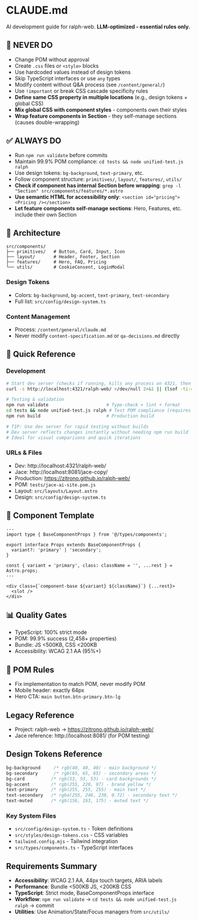 # CLAUDE.md

AI development guide for ralph-web. **LLM-optimized - essential rules only.**

## 🚫 NEVER DO
- Change POM without approval
- Create `.css` files or `<style>` blocks  
- Use hardcoded values instead of design tokens
- Skip TypeScript interfaces or use `any` types
- Modify content without Q&A process (see `/content/general/`)
- Use `!important` or break CSS cascade specificity rules
- **Define same CSS property in multiple locations** (e.g., design tokens + global CSS)
- **Mix global CSS with component styles** - components own their styles
- **Wrap feature components in Section** - they self-manage sections (causes double-wrapping)

## ✅ ALWAYS DO
- Run `npm run validate` before commits
- Maintain 99.9% POM compliance: `cd tests && node unified-test.js ralph`
- Use design tokens: `bg-background`, `text-primary`, etc.
- Follow component structure: `primitives/`, `layout/`, `features/`, `utils/`
- **Check if component has internal Section before wrapping**: `grep -l "Section" src/components/features/*.astro`
- **Use semantic HTML for accessibility only**: `<section id="pricing"><Pricing /></section>`
- **Let feature components self-manage sections**: Hero, Features, etc. include their own Section

## 📁 Architecture
```
src/components/
├── primitives/   # Button, Card, Input, Icon
├── layout/       # Header, Footer, Section  
├── features/     # Hero, FAQ, Pricing
└── utils/        # CookieConsent, LoginModal
```

### Design Tokens
- Colors: `bg-background`, `bg-accent`, `text-primary`, `text-secondary`
- Full list: `src/config/design-system.ts`

### Content Management
- Process: `/content/general/claude.md`
- Never modify `content-specification.md` or `qa-decisions.md` directly

## 🔧 Quick Reference

### Development
```bash
# Start dev server (checks if running, kills any process on 4321, then starts in background)
curl -s http://localhost:4321/ralph-web/ >/dev/null 2>&1 || (lsof -ti:4321 | xargs kill -9 2>/dev/null; npm run dev &)

# Testing & validation
npm run validate                      # Type-check + lint + format
cd tests && node unified-test.js ralph # Test POM compliance (requires dev server running)
npm run build                         # Production build

# TIP: Use dev server for rapid testing without builds
# Dev server reflects changes instantly without needing npm run build
# Ideal for visual comparisons and quick iterations
```

### URLs & Files
- Dev: http://localhost:4321/ralph-web/
- Jace: http://localhost:8081/jace-copy/
- Production: https://zitrono.github.io/ralph-web/
- POM: `tests/jace-ai-site.pom.js`
- Layout: `src/layouts/Layout.astro`
- Design: `src/config/design-system.ts`

## 🎯 Component Template
```astro
---
import type { BaseComponentProps } from '@/types/components';

export interface Props extends BaseComponentProps {
  variant?: 'primary' | 'secondary';
}

const { variant = 'primary', class: className = '', ...rest } = Astro.props;
---

<div class={`component-base ${variant} ${className}`} {...rest}>
  <slot />
</div>
```

## 📊 Quality Gates
- TypeScript: 100% strict mode
- POM: 99.9% success (2,458+ properties)  
- Bundle: JS <500KB, CSS <200KB
- Accessibility: WCAG 2.1 AA (95%+)

## 🚨 POM Rules
- Fix implementation to match POM, never modify POM
- Mobile header: exactly 64px
- Hero CTA: `main button.btn-primary.btn-lg`

## Legacy Reference
- Project: ralph-web → https://zitrono.github.io/ralph-web/
- Jace reference: http://localhost:8081/ (for POM testing)

## Design Tokens Reference
```css
bg-background     /* rgb(40, 40, 40) - main background */
bg-secondary      /* rgb(65, 65, 65) - secondary areas */
bg-card          /* rgb(53, 53, 53) - card backgrounds */
bg-accent        /* rgb(255, 220, 97) - brand yellow */
text-primary     /* rgb(255, 255, 255) - main text */
text-secondary   /* rgba(255, 246, 238, 0.72) - secondary text */
text-muted       /* rgb(156, 163, 175) - muted text */
```

### Key System Files
- `src/config/design-system.ts` - Token definitions
- `src/styles/design-tokens.css` - CSS variables
- `tailwind.config.mjs` - Tailwind integration
- `src/types/components.ts` - TypeScript interfaces

## Requirements Summary
- **Accessibility**: WCAG 2.1 AA, 44px touch targets, ARIA labels
- **Performance**: Bundle <500KB JS, <200KB CSS
- **TypeScript**: Strict mode, BaseComponentProps interface
- **Workflow**: `npm run validate` → `cd tests && node unified-test.js ralph` → commit
- **Utilities**: Use Animation/State/Focus managers from `src/utils/`
